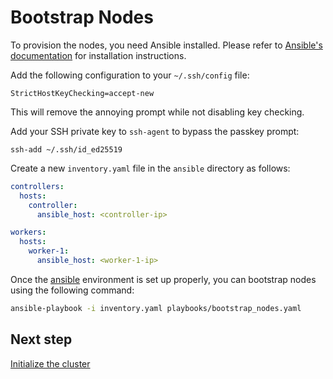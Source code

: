 # Bootstrap Nodes

To provision the nodes, you need Ansible installed. Please refer to
[Ansible's documentation](https://docs.ansible.com/ansible/latest/installation_guide/intro_installation.html)
for installation instructions.

Add the following configuration to your `~/.ssh/config` file:

```shell
StrictHostKeyChecking=accept-new
```

This will remove the annoying prompt while not disabling key checking.

Add your SSH private key to `ssh-agent` to bypass the passkey prompt:

```shell
ssh-add ~/.ssh/id_ed25519
```

Create a new `inventory.yaml` file in the `ansible` directory as follows:

```yaml
controllers:
  hosts:
    controller:
      ansible_host: <controller-ip>

workers:
  hosts:
    worker-1:
      ansible_host: <worker-1-ip>
```

Once the [ansible](../ansible/README.md) environment is set up properly, you can
bootstrap nodes using the following command:

```sh
ansible-playbook -i inventory.yaml playbooks/bootstrap_nodes.yaml
```

## Next step

[Initialize the cluster](./initialize-cluster.md)
